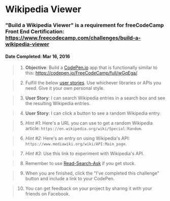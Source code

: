 # **Wikipedia Viewer**
### **"Build a Wikipedia Viewer"** is a requirement for freeCodeCamp Front End Certification: https://www.freecodecamp.com/challenges/build-a-wikipedia-viewer
#### **Date Completed**: Mar 16, 2016

>1. **Objective**: Build a [CodePen.io]('https://codepen.io') app that is functionally similar to this: https://codepen.io/FreeCodeCamp/full/wGqEga/.

>2. Fulfill the below [user stories]('https://en.wikipedia.org/wiki/User_story'). Use whichever libraries or APIs you need. Give it your own personal style.

>3. **User Story**: I can search Wikipedia entries in a search box and see the resulting Wikipedia entries.

>4. **User Story**: I can click a button to see a random Wikipedia entry.

>5. *Hint #1*: Here's a URL you can use to get a random Wikipedia article: `https://en.wikipedia.org/wiki/Special:Random`.

>6. *Hint #2*: Here's an entry on using Wikipedia's API: `https://www.mediawiki.org/wiki/API:Main_page`.

>7. *Hint #3*: Use this link to experiment with Wikipedia's API.

>8. Remember to use [Read-Search-Ask]('https://github.com/FreeCodeCamp/freecodecamp/wiki/FreeCodeCamp-Get-Help') if you get stuck.

>9. When you are finished, click the "I've completed this challenge" button and include a link to your CodePen.

>10. You can get feedback on your project by sharing it with your friends on Facebook.
